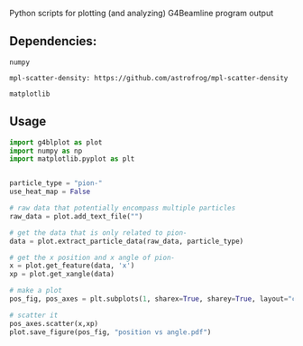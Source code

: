 Python scripts for plotting (and analyzing) G4Beamline program output

## Dependencies:
    numpy

    mpl-scatter-density: https://github.com/astrofrog/mpl-scatter-density

    matplotlib

## Usage
```python
import g4blplot as plot
import numpy as np
import matplotlib.pyplot as plt


particle_type = "pion-"
use_heat_map = False

# raw data that potentially encompass multiple particles
raw_data = plot.add_text_file("")

# get the data that is only related to pion-
data = plot.extract_particle_data(raw_data, particle_type)

# get the x position and x angle of pion-
x = plot.get_feature(data, 'x')
xp = plot.get_xangle(data)

# make a plot
pos_fig, pos_axes = plt.subplots(1, sharex=True, sharey=True, layout="constrained", subplot_kw=dict(projection="scatter_density"))

# scatter it
pos_axes.scatter(x,xp)
plot.save_figure(pos_fig, "position vs angle.pdf")
```
